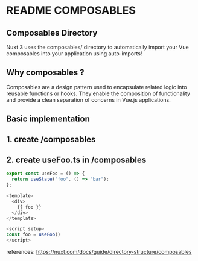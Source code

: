 # README COMPOSABLES

## Composables Directory

Nuxt 3 uses the composables/ directory to automatically import your Vue composables into your application using auto-imports!

## Why composables ?

Composables are a design pattern used to encapsulate related logic into reusable functions or hooks. They enable the composition of functionality and provide a clean separation of concerns in Vue.js applications.

## Basic implementation

## 1. create /composables

## 2. create useFoo.ts in /composables

```ts
export const useFoo = () => {
  return useState("foo", () => "bar");
};
```

```ts
<template>
  <div>
    {{ foo }}
  </div>
</template>

<script setup>
const foo = useFoo()
</script>
```

references:
https://nuxt.com/docs/guide/directory-structure/composables
